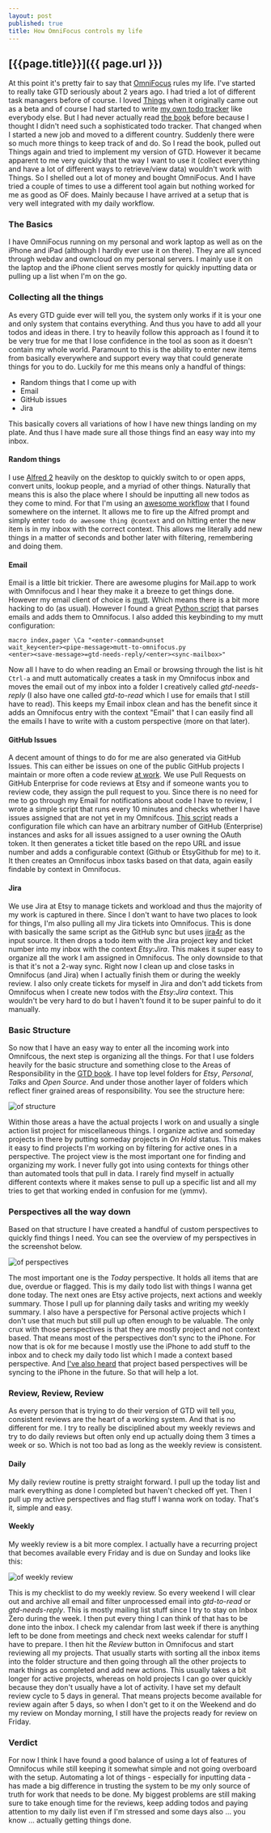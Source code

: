 ```yaml
---
layout: post
published: true
title: How OmniFocus controls my life
---
```

## [{{page.title}}]({{ page.url }})
At this point it's pretty fair to say that [OmniFocus][of] rules my life. I've
started to really take GTD seriously about 2 years ago. I had tried a lot of
different task managers before of course. I loved [Things][things] when it
originally came out as a beta and of course I had started to write [my own
todo tracker][gtdcouch] like everybody else. But I had never actually read
[the book][gtd-allen] before because I thought I didn't need such a
sophisticated todo tracker. That changed when I started a new job and moved to
a different country. Suddenly there were so much more things to keep track of
and do. So I read the book, pulled out Things again and tried to implement my
version of GTD. However it became apparent to me very quickly that the way I
want to use it (collect everything and have a lot of different ways to
retrieve/view data) wouldn't work with Things. So I shelled out a lot of money
and bought OmniFocus. And I have tried a couple of times to use a different
tool again but nothing worked for me as good as OF does. Mainly because I have
arrived at a setup that is very well integrated with my daily workflow.

### The Basics
I have OmniFocus running on my personal and work laptop as well as on the
iPhone and iPad (although I hardly ever use it on there). They are all synced
through webdav and owncloud on my personal servers. I mainly use it on the
laptop and the iPhone client serves mostly for quickly inputting data or
pulling up a list when I'm on the go.

### Collecting all the things
As every GTD guide ever will tell you, the system only works if it is your one
and only system that contains everything. And thus you have to add all your
todos and ideas in there.  I try to heavily follow this approach as I found it
to be very true for me that I lose confidence in the tool as soon as it
doesn't contain my whole world. Paramount to this is the ability to enter new
items from basically everywhere and support every way that could generate
things for you to do. Luckily for me this means only a handful of things:

- Random things that I come up with
- Email
- GitHub issues
- Jira

This basically covers all variations of how I have new things landing on my
plate. And thus I have made sure all those things find an easy way into my
inbox.

#### Random things
I use [Alfred 2][alfred] heavily on the desktop to quickly switch to or open
apps, convert units, lookup people, and a myriad of other things. Naturally
that means this is also the place where I should be inputting all new todos as
they come to mind. For that I'm using an [awesome workflow][alfred-workflow]
that I found somewhere on the internet. It allows me to fire up the Alfred
prompt and simply enter `todo do awesome thing @context` and on hitting enter
the new item is in my inbox with the correct context. This allows me literally
add new things in a matter of seconds and bother later with filtering,
remembering and doing them.

#### Email
Email is a little bit trickier. There are awesome plugins for Mail.app to work
with Omnifocus and I hear they make it a breeze to get things done. However my
email client of choice is [mutt][mutt]. Which means there is a bit more
hacking to do (as usual). However I found a great [Python script][mutt-of]
that parses emails and adds them to Omnifocus. I also added this keybinding to
my mutt configuration:

```
macro index,pager \Ca "<enter-command>unset
wait_key<enter><pipe-message>mutt-to-omnifocus.py
<enter><save-message>=gtd-needs-reply/<enter><sync-mailbox>"
```

Now all I have to do when reading an Email or browsing through the list is hit
`Ctrl-a` and mutt automatically creates a task in my Omnifocus inbox and moves
the email out of my inbox into a folder I creatively called *gtd-needs-reply*
(I also have one called *gtd-to-read* which I use for emails that I still have
to read). This keeps my Email inbox clean and has the benefit since it adds an
Omnifocus entry with the context "Email" that I can easily find all the emails
I have to write with a custom perspective (more on that later).

#### GitHub Issues
A decent amount of things to do for me are also generated via GitHub Issues.
This can either be issues on one of the public GitHub projects I maintain or
more often a code review [at work][etsy]. We use Pull Requests on GitHub
Enterprise for code reviews at Etsy and if someone wants you to review code,
they assign the pull request to you. Since there is no need for me to go
through my Email for notifications about code I have to review, I wrote a
simple script that runs every 10 minutes and checks whether I have issues
assigned that are not yet in my Omnifcous. [This script][ghfocus] reads a
configuration file which can have an arbitrary number of GitHub (Enterprise)
instances and asks for all issues assigned to a user owning the OAuth token.
It then generates a ticket title based on the repo URL and issue number and
adds a configurable context (Github or EtsyGithub for me) to it. It then
creates an Omnifocus inbox tasks based on that data, again easily findable by
context in Omnifocus.

#### Jira
We use Jira at Etsy to manage tickets and workload and thus the majority of my
work is captured in there. Since I don't want to have two places to look for
things, I'm also pulling all my Jira tickets into Omnifocus. This is done with
basically the same script as the GitHub sync but uses [jira4r][jira4r] as the
input source. It then drops a todo item with the Jira project key and ticket
number into my inbox with the context *Etsy:Jira*. This makes it super easy to
organize all the work I am assigned in Omnifocus. The only downside to that is
that it's not a 2-way sync. Right now I clean up and close tasks in Omnifocus
(and Jira) when I actually finish them or during the weekly review. I also
only create tickets for myself in Jira and don't add tickets from Omnifocus
when I create new todos with the *Etsy:Jira* context. This wouldn't be very
hard to do but I haven't found it to be super painful to do it manually.


### Basic Structure
So now that I have an easy way to enter all the incoming work into Omnifcous,
the next step is organizing all the things. For that I use folders heavily for
the basic structure and something close to the Areas of Responsibility in the
[GTD book][gtd-allen]. I have top level folders for *Etsy*, *Personal*,
*Talks* and *Open Source*. And under those another layer of folders which
reflect finer grained areas of responsibility. You see the structure here:

![of structure](/images/of_structure.png)

Within those areas a have the actual projects I work on and usually a single
action list project for miscellaneous things. I organize active and someday
projects in there by putting someday projects in *On Hold* status. This makes
it easy to find projects I'm working on by filtering for active ones in a
perspective. The project view is the most important one for finding and
organizing my work. I never fully got into using contexts for things other
than automated tools that pull in data. I rarely find myself in actually
different contexts where it makes sense to pull up a specific list and all my
tries to get that working ended in confusion for me (ymmv).

### Perspectives all the way down
Based on that structure I have created a handful of custom perspectives to
quickly find things I need. You can see the overview of my perspectives in the
screenshot below.

![of perspectives](/images/of_perspectives.png)

The most important one is the *Today* perspective. It holds all items that are
due, overdue or flagged. This is my daily todo list with things I wanna get
done today. The next ones are Etsy active projects, next actions and weekly
summary. Those I pull up for planning daily tasks and writing my weekly
summary. I also have a perspective for Personal active projects which I don't
use that much but still pull up often enough to be valuable. The only crux
with those perspectives is that they are mostly project and not context based.
That means most of the perspectives don't sync to the iPhone. For now that is
ok for me because I mostly use the iPhone to add stuff to the inbox and to
check my daily todo list which I made a context based perspective. And [I've
also heard][kcase-tweet] that project based perspectives will be syncing to
the iPhone in the future. So that will help a lot.

### Review, Review, Review
As every person that is trying to do their version of GTD will tell you,
consistent reviews are the heart of a working system. And that is no different
for me. I try to really be disciplined about my weekly reviews and try to do
daily reviews but often only end up actually doing them 3 times a week or so.
Which is not too bad as long as the weekly review is consistent.

#### Daily
My daily review routine is pretty straight forward. I pull up the today list
and mark everything as done I completed but haven't checked off yet. Then I
pull up my active perspectives and flag stuff I wanna work on today. That's
it, simple and easy.

#### Weekly
My weekly review is a bit more complex. I actually have a recurring project
that becomes available every Friday and is due on Sunday and looks like this:

![of weekly review](/images/of_weekly_review.png)

This is my checklist to do my weekly review. So every weekend I will clear out
and archive all email and filter unprocessed email into *gtd-to-read* or
*gtd-needs-reply*. This is mostly mailing list stuff since I try to stay on
Inbox Zero during the week. I then put every thing I can think of that has to
be done into the inbox. I check my calendar from last week if there is
anything left to be done from meetings and check next weeks calendar for stuff
I have to prepare. I then hit the *Review* button in Omnifocus and start
reviewing all my projects. That usually starts with sorting all the inbox
items into the folder structure and then going through all the other projects
to mark things as completed and add new actions. This usually takes a bit
longer for active projects, whereas on hold projects I can go over quickly
because they don't usually have a lot of activity. I have set my default
review cycle to 5 days in general. That means projects become available for
review again after 5 days, so when I don't get to it on the Weekend and do my
review on Monday morning, I still have the projects ready for review on
Friday.

### Verdict
For now I think I have found a good balance of using a lot of features of
Omnifocus while still keeping it somewhat simple and not going overboard with
the setup. Automating a lot of things - especially for inputting data - has
made a big difference in trusting the system to be my only source of truth for
work that needs to be done. My biggest problems are still making sure to take
enough time for the reviews, keep adding todos and paying attention to my
daily list even if I'm stressed and some days also ... you know ... actually
getting things done.



[of]: http://www.omnigroup.com/omnifocus
[things]: https://culturedcode.com/things/
[gtdcouch]: https://github.com/mrtazz/gtd-couch
[alfred]: http://www.alfredapp.com/
[alfred-workflow]: http://www.alfredforum.com/topic/1041-create-new-task-in-omnifocus-inbox
[mutt]: http://www.mutt.org/
[mutt-of]: https://github.com/mrtazz/bin/blob/master/mutt-to-omnifocus.py
[ghfocus]: https://github.com/mrtazz/bin/blob/master/ghfocus.rb
[jira4r]: https://github.com/codehaus/jira4r
[etsy]: https://www.etsy.com
[gtd-allen]: http://www.amazon.com/Getting-Things-Done-Stress-Free-Productivity/dp/0142000280
[kcase-tweet]: https://twitter.com/kcase/status/465904405141671938



